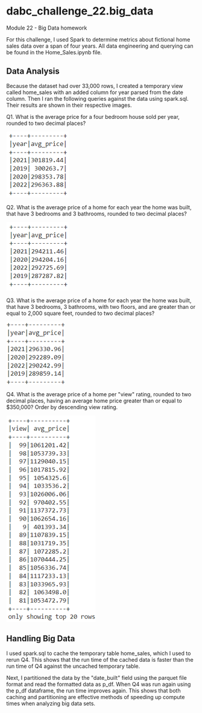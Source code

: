 # dabc_challenge_22.big_data
Module 22 - Big Data homework

For this challenge, I used Spark to determine metrics about fictional home sales data over a span of four years. All data engineering and querying can be found in the Home_Sales.ipynb file.

## Data Analysis

Because the dataset had over 33,000 rows, I created a temporary view called home_sales with an added column for year parsed from the date column. Then I ran the following queries against the data using spark.sql. Their results are shown in their respective images.

Q1. What is the average price for a four bedroom house sold per year, rounded to two decimal places?

![Query1](./Images/Q1.png)

Q2. What is the average price of a home for each year the home was built, that have 3 bedrooms and 3 bathrooms, rounded to two decimal places?

![Query2](./Images/Q2.png)

Q3. What is the average price of a home for each year the home was built, that have 3 bedrooms, 3 bathrooms, with two floors, and are greater than or equal to 2,000 square feet, rounded to two decimal places?

![Query3](./Images/Q3.png)

Q4. What is the average price of a home per "view" rating, rounded to two decimal places, having an average home price greater than or equal to $350,000? Order by descending view rating. 

![Query4](./Images/Q4.png)

## Handling Big Data

I used spark.sql to cache the temporary table home_sales, which I used to rerun Q4. This shows that the run time of the cached data is faster than the run time of Q4 against the uncached temporary table.

Next, I partitioned the data by the "date_built" field using the parquet file format and read the formatted data as p_df. When Q4 was run again using the p_df dataframe, the run time improves again. This shows that both caching and partitioning are effective methods of speeding up compute times when analyzing big data sets.